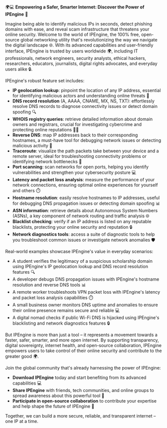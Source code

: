 🌍💻 **Empowering a Safer, Smarter Internet: Discover the Power of IPEngine** 🚀

Imagine being able to identify malicious IPs in seconds, detect phishing domains with ease, and reveal scam infrastructure that threatens your online security. Welcome to the world of IPEngine, the 100% free, open-source global networking utility that's revolutionizing the way we navigate the digital landscape 🌐. With its advanced capabilities and user-friendly interface, IPEngine is trusted by users worldwide 🌍, including IT professionals, network engineers, security analysts, ethical hackers, researchers, educators, journalists, digital rights advocates, and everyday users alike 🔒.

IPEngine's robust feature set includes:

*   **IP geolocation lookup**: pinpoint the location of any IP address, essential for identifying malicious actors and understanding online threats 📍
*   **DNS record resolution** (A, AAAA, CNAME, MX, NS, TXT): effortlessly resolve DNS records to diagnose connectivity issues or detect domain spoofing 🔍
*   **WHOIS registry queries**: retrieve detailed information about domain owners and registrars, crucial for investigating cybercrime and protecting online reputations 🕵️‍♂️
*   **Reverse DNS**: map IP addresses back to their corresponding hostnames, a must-have tool for debugging network issues or detecting malicious activity 🔁
*   **Traceroute**: visualize the path packets take between your device and a remote server, ideal for troubleshooting connectivity problems or identifying network bottlenecks 📡
*   **Port scanning**: scan networks for open ports, helping you identify vulnerabilities and strengthen your cybersecurity posture 💻
*   **Latency and packet loss analysis**: measure the performance of your network connections, ensuring optimal online experiences for yourself and others ⏱️
*   **Hostname resolution**: easily resolve hostnames to IP addresses, useful for debugging DNS propagation issues or detecting domain spoofing 📊
*   **ASN information**: retrieve details about Autonomous System Numbers (ASNs), a key component of network routing and traffic analysis 🌐
*   **Blacklist checking**: verify if an IP address is listed on any reputable blacklists, protecting your online security and reputation 🔒
*   **Network diagnostics tools**: access a suite of diagnostic tools to help you troubleshoot common issues or investigate network anomalies 🛡️

Real-world examples showcase IPEngine's value in everyday scenarios:

*   A student verifies the legitimacy of a suspicious scholarship domain using IPEngine's IP geolocation lookup and DNS record resolution features 🔍
*   A developer debugs DNS propagation issues with IPEngine's hostname resolution and reverse DNS tools 📊
*   A remote worker troubleshoots VPN packet loss with IPEngine's latency and packet loss analysis capabilities ⏱️
*   A small business owner monitors DNS uptime and anomalies to ensure their online presence remains secure and reliable 💻
*   A digital nomad checks if public Wi-Fi DNS is hijacked using IPEngine's blacklisting and network diagnostics features 🔒

But IPEngine is more than just a tool – it represents a movement towards a faster, safer, smarter, and more open internet. By supporting transparency, digital sovereignty, internet health, and open-source collaboration, IPEngine empowers users to take control of their online security and contribute to the greater good 🌍.

Join the global community that's already harnessing the power of IPEngine:

*   **Download IPEngine** today and start benefiting from its advanced capabilities 💻
*   **Share IPEngine** with friends, tech communities, and online groups to spread awareness about this powerful tool 🤝
*   **Participate in open-source collaboration** to contribute your expertise and help shape the future of IPEngine 🔧

Together, we can build a more secure, reliable, and transparent internet – one IP at a time.